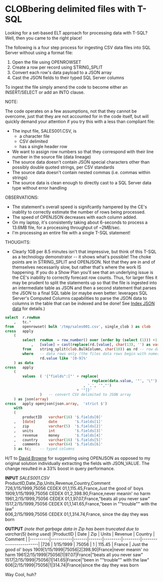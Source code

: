 # CLOBbering delimited files with T-SQL

Looking for a set-based ELT approach for processing data with T-SQL? Well, then you came to the right place!

The following is a four step process for ingesting CSV data files into SQL Server without using a format file:
1. Open the file using OPENROWSET
2. Create a row per record using STRING_SPLIT
3. Convert each row's data payload to a JSON array
4. Cast the JSON fields to their typed SQL Server columns
   
To ingest the file simply amend the code to become either an INSERT/SELECT or add an INTO clause.

NOTE:

The code operates on a few assumptions, not that they cannot be overcome, just that they are not accounted for in the code itself,
but will quickly demand your attention if you try this with a less than compliant file: 
* The input file, SALES001.CSV, is
  * a character file
  * CSV delimited
  * has a single header row
* We want to assign row numbers so that they correspond with their line number in the source file (data lineage)
* The source data doesn't contain JSON special characters other than possibly double quoted strings, per CSV standards
* The source data doesn't contain nested commas (i.e. commas within strings)
* The source data is clean enough to directly cast to a SQL Server data type without error handling

OBSERVATIONS:
* The statement's overall speed is signifcantly hampered by the CE's inablity to correctly estimate the number of rows being processed.
* The speed of OPENJSON decreases with each column added.
* On my laptop, it's consistently taking about 6-seconds to process a 13.6MB file, for a processing throughput of ~2MB/sec.
* I'm processing an entire file with a single T-SQL statement!

THOUGHTS:
* Clearly 1GB per 8.5 minutes isn't that impressive, but think of this T-SQL as a technology demonstrator -- it shows what's possible!
  The choke points are in STRING_SPLIT and OPENJSON. Not that they are in and of themselves necessarily slow, but rather that's where the work IS happening.
  If you do a Show Plan you'll see that an underlying issue is the CE's inability to correctly forecast row counts. Thus, for larger files it may be prudent 
  to split the statements up so that the file is ingested into an intermediate table as JSON and then a second statement that parses the JSON to a final SQL table
  (or maybe even better: leverages SQL Server's Computed Columns capabilities to parse the JSON data to columns in the table that can be indexed and be done! 
  See [Index JSON data](https://docs.microsoft.com/en-us/sql/relational-databases/json/index-json-data?view=sql-server-ver15) for details.)

``` sql
select  r.rowNum
    ,   tc.*
from    openrowset( bulk '/tmp/sales001.csv', single_clob ) as clob
cross   apply
    (
        select  rowNum  = row_number() over (order by (select (1))) +1              -- enum rows, accounting for filtered out header row
            ,   [value] = cast(replace(rd.[value], char(13), '') as varchar(1024))  -- remove CRs and cast to varchar holding the entire row
        from    string_split(clob.BulkColumn, char(10)) as rd -- row data           -- split at LF
        where   -- data rows only (the files data rows begin with numeric values)
                rd.value like '[0-9]%'
    ) as data
cross   apply
    (
        values  ( '{"fields":["' + replace(
                                        replace(data.value, '"', '\"')  -- escape double quotes
                                    , ',', '","')                       -- JSON-ify columns
                                 + '"]}'
                )   -- convert CSV delimited to JSON array
    ) as json(array)
cross   apply openjson(json.array,  'strict $')
    with 
    (
        productID   varchar(16) '$.fields[0]'
    ,   [date]      date        '$.fields[1]'
    ,   zip         varchar(5)  '$.fields[2]'
    ,   units       int         '$.fields[3]'
    ,   revenue     money       '$.fields[4]'
    ,   country     varchar(16) '$.fields[5]'
    ,   comments    varchar(64) '$.fields[6]'
    ) as tc;    -- typed columns
```

H/T to [David Browne](https://www.linkedin.com/in/david-browne-737806/) for suggesting using OPENJSON as opposed to my original solution individually
extracting the fields with JSON_VALUE. The change resulted in a 33% boost in query performance.

**INPUT** *SALES001.CSV*  
ProductID,Date,Zip,Units,Revenue,Country,Comment  
726,1/15/1999,75056 CEDEX 01,1,115.45,France,Just the good ol' boys  
1909,1/15/1999,75056 CEDEX 01,2,398.90,France,never meanin' no harm  
1961,2/15/1999,75056 CEDEX 01,1,97.07,France,"beats all you never saw"  
1517,2/15/1999,75056 CEDEX 01,1,141.65,France,"been in ""trouble"" with the law"  
606,2/15/1999,75056 CEDEX 01,1,314.74,France, since the day they was born  

**OUTPUT** *(note that garbage data in Zip has been truncated due to varchar(5) being used)*
|ProductID |   Date    |  Zip  | Units | Revenue | Country | Comment                 |
|----------|-----------|-------|-------|---------|---------|-------------------------|
|726       | 1/15/1999 | 75056 | 1     | 115.45  | France  | Just the good ol' boys
1909|1/15/1999|75056|2|398.90|France|never meanin' no harm
1961|2/15/1999|75056|1|97.07|France|"beats all you never saw"
1517|2/15/1999|75056|1|141.65|France|"been in ""trouble"" with the law"
606|2/15/1999|75056|1|314.74|France|since the day they was born

Way Cool, huh?
